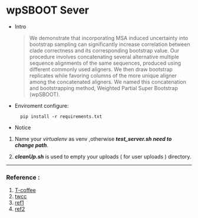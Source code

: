 # wpSBOOT Sever

* Intro

    >We demonstrate that incorporating MSA induced uncertainty into bootstrap sampling can significantly increase correlation between clade correctness and its corresponding bootstrap value. Our procedure involves concatenating several alternative multiple sequence alignments of the same sequences, produced using different commonly used aligners. We then draw bootstrap replicates while favoring columns of the more unique aligner among the concatenated aligners. We named this concatenation and bootstrapping method, Weighted Partial Super Bootstrap (wpSBOOT).

* Enviroment configure: 

  ```
    pip install -r requirements.txt
  ```

* Notice

1. Name your *virtualenv* as venv ,otherwise ***test_server.sh need to change path***.

2. ***cleanUp.sh*** is used to empty your uploads ( for user uploads ) directory.

---
### Reference :
1. [T-coffee](http://tcoffee.crg.cat/apps/tcoffee/do:regular)
2. [twcc](https://www.twcc.ai)
3. [ref1](https://lufficc.com/blog/how-to-serve-flask-applications-with-uwsgi-and-nginx-on-ubuntu)
4. [ref2](https://hackmd.io/@Xpz2MX78SomsO4mV3ejdqg/SyvmmBCfX?type=view#%E6%9E%B6%E7%AB%99%EF%BC%9AuWSGI)
